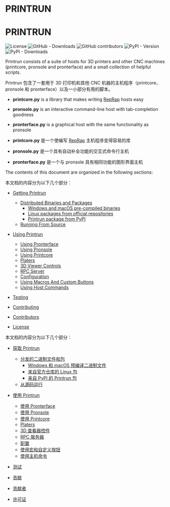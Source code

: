 
# PRINTRUN
# PRINTRUN

![License](https://img.shields.io/github/license/kliment/Printrun)
![GitHub - Downloads](https://img.shields.io/github/downloads/kliment/Printrun/total?logo=github)
![GitHub contributors](https://img.shields.io/github/contributors/kliment/Printrun?logo=github)
![PyPI - Version](https://img.shields.io/pypi/v/Printrun?logo=pypi&label=PyPI)
![PyPI - Downloads](https://img.shields.io/pypi/dm/Printrun?logo=pypi)

Printrun consists of a suite of hosts for 3D printers and other CNC machines (printcore, pronsole and pronterface) and a small collection of helpful scripts.

Printrun 包含了一套用于 3D 打印机和其他 CNC 机器的主机程序（printcore、pronsole 和 pronterface）以及一小部分有用的脚本。

* **printcore.py** is a library that makes writing [RepRap][1] hosts easy
* **pronsole.py** is an interactive command-line host with tab-completion goodness
* **pronterface.py** is a graphical host with the same functionality as pronsole

* **printcore.py** 是一个使编写 [RepRap][1] 主机程序变得容易的库
* **pronsole.py** 是一个具有自动补全功能的交互式命令行主机
* **pronterface.py** 是一个与 pronsole 具有相同功能的图形界面主机

The contents of this document are organized in the following sections:

本文档的内容分为以下几个部分：

- [Getting Printrun](#getting-printrun)
  * [Distributed Binaries and Packages](#distributed-binaries-and-packages)
    + [Windows and macOS pre-compiled binaries](#windows-and-macos-pre-compiled-binaries)
    + [Linux packages from official repositories](#linux-packages-from-official-repositories)
    + [Printrun package from PyPI](#printrun-package-from-pypi)
  * [Running From Source](#running-from-source)

- [Using Printrun](#using-printrun)
  * [Using Pronterface](#using-pronterface)
  * [Using Pronsole](#using-pronsole)
  * [Using Printcore](#using-printcore)
  * [Platers](#platers)
  * [3D Viewer Controls](#3d-viewer-controls)
  * [RPC Server](#rpc-server)
  * [Configuration](#configuration)
  * [Using Macros And Custom Buttons](#using-macros-and-custom-buttons)
  * [Using Host Commands](#using-host-commands)

- [Testing](#testing)
- [Contributing](#contributing)
- [Contributors](#contributors)
- [License](#license)

本文档的内容分为以下几个部分：

- [获取 Printrun](#getting-printrun)
  * [分发的二进制文件和包](#distributed-binaries-and-packages)
    + [Windows 和 macOS 预编译二进制文件](#windows-and-macos-pre-compiled-binaries)
    + [来自官方仓库的 Linux 包](#linux-packages-from-official-repositories)
    + [来自 PyPI 的 Printrun 包](#printrun-package-from-pypi)
  * [从源码运行](#running-from-source)

- [使用 Printrun](#using-printrun)
  * [使用 Pronterface](#using-pronterface)
  * [使用 Pronsole](#using-pronsole)
  * [使用 Printcore](#using-printcore)
  * [Platers](#platers)
  * [3D 查看器控件](#3d-viewer-controls)
  * [RPC 服务器](#rpc-server)
  * [配置](#configuration)
  * [使用宏和自定义按钮](#using-macros-and-custom-buttons)
  * [使用主机命令](#using-host-commands)

- [测试](#testing)
- [贡献](#contributing)
- [贡献者](#contributors)
- [许可证](#license)

[1]: https://en.wikipedia.org/wiki/RepRap
